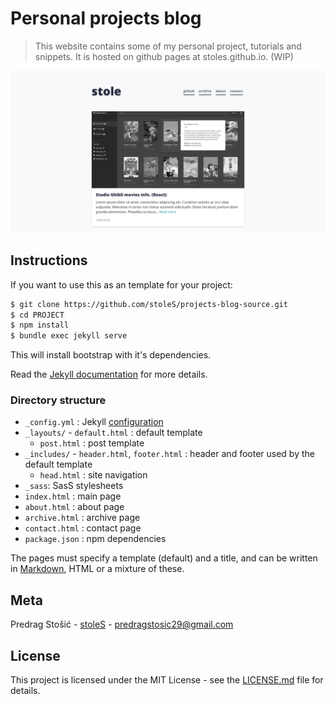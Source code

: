 # Personal projects blog

> This website contains some of my personal project, tutorials and snippets. It is hosted on github pages at stoles.github.io. (WIP)

![](projects-blog.png)

## Instructions

If you want to use this as an template for your project:

```sh
$ git clone https://github.com/stoleS/projects-blog-source.git
$ cd PROJECT
$ npm install
$ bundle exec jekyll serve
```

This will install bootstrap with it's dependencies.

Read the [Jekyll documentation](http://jekyllrb.com/docs/home/) for more details.

### Directory structure

- `_config.yml` : Jekyll [configuration](http://jekyllrb.com/docs/configuration/)
- `_layouts/` - `default.html` : default template
  - `post.html` : post template
- `_includes/` - `header.html`, `footer.html` : header and footer used by the default template
  - `head.html` : site navigation
- `_sass`: SasS stylesheets
- `index.html` : main page
- `about.html` : about page
- `archive.html` : archive page
- `contact.html` : contact page
- `package.json` : npm dependencies

The pages must specify a template (default) and a title, and can be written in [Markdown](http://daringfireball.net/projects/markdown/), HTML or a mixture of these.

## Meta

Predrag Stošić - [stoleS](https://github.com/stoleS) - predragstosic29@gmail.com

## License

This project is licensed under the MIT License - see the [LICENSE.md](https://github.com/stoleS/projects-blog-source/blob/master/LICENSE) file for details.
